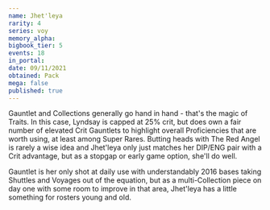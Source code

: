 ```yaml
---
name: Jhet'leya
rarity: 4
series: voy
memory_alpha:
bigbook_tier: 5
events: 18
in_portal:
date: 09/11/2021
obtained: Pack
mega: false
published: true
---
```


Gauntlet and Collections generally go hand in hand - that's the magic of Traits. In this case, Lyndsay is capped at 25% crit, but does own a fair number of elevated Crit Gauntlets to highlight overall Proficiencies that are worth using, at least among Super Rares. Butting heads with The Red Angel is rarely a wise idea and Jhet'leya only just matches her DIP/ENG pair with a Crit advantage, but as a stopgap or early game option, she'll do well.

Gauntlet is her only shot at daily use with understandably 2016 bases taking Shuttles and Voyages out of the equation, but as a multi-Collection piece on day one with some room to improve in that area, Jhet'leya has a little something for rosters young and old.
